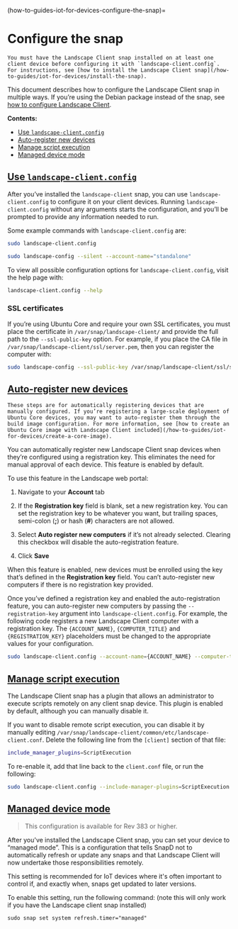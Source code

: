 (how-to-guides-iot-for-devices-configure-the-snap)=
# Configure the snap

```{note}
You must have the Landscape Client snap installed on at least one client device before configuring it with `landscape-client.config`. For instructions, see [how to install the Landscape Client snap](/how-to-guides/iot-for-devices/install-the-snap).
```

This document describes how to configure the Landscape Client snap in multiple ways. If you’re using the Debian package instead of the snap, see [how to configure Landscape Client](/how-to-guides/landscape-installation-and-set-up/configure-landscape-client).

**Contents:**

- [Use `landscape-client.config`](#heading--use-landscape-client-config)
- [Auto-register new devices](#heading--auto-register-new-devices)
- [Manage script execution](#heading--manage-script-execution)
- [Managed device mode](#heading--managed-device-mode)

<a href="#heading--use-landscape-client-config"><h2 id="heading--use-landscape-client-config">Use `landscape-client.config`</h2></a>

After you’ve installed the `landscape-client` snap, you can use `landscape-client.config` to configure it on your client devices. Running `landscape-client.config` without any arguments starts the configuration, and you’ll be prompted to provide any information needed to run.

Some example commands with `landscape-client.config` are:

```bash
sudo landscape-client.config
```

```bash
sudo landscape-config --silent --account-name="standalone"
```

To view all possible configuration options for `landscape-client.config`, visit the help page with:

```bash
landscape-client.config --help
```

### SSL certificates

If you’re using Ubuntu Core and require your own SSL certificates, you must place the certificate in `/var/snap/landscape-client/` and provide the full path to the `--ssl-public-key` option. For example, if you place the CA file in `/var/snap/landscape-client/ssl/server.pem`, then you can register the computer with:
```bash
sudo landscape-config --ssl-public-key /var/snap/landscape-client/ssl/server.pem
```

<a href="#heading--auto-register-new-devices"><h2 id="heading--auto-register-new-devices">Auto-register new devices</h2></a>

```{note}
These steps are for automatically registering devices that are manually configured. If you’re registering a large-scale deployment of Ubuntu Core devices, you may want to auto-register them through the build image configuration. For more information, see [how to create an Ubuntu Core image with Landscape Client included](/how-to-guides/iot-for-devices/create-a-core-image).
```

You can automatically register new Landscape Client snap devices when they’re configured using a registration key. This eliminates the need for manual approval of each device. This feature is enabled by default.

To use this feature in the Landscape web portal:

1. Navigate to your **Account** tab

2. If the **Registration key** field is blank, set a new registration key. You can set the registration key to be whatever you want, but trailing spaces, semi-colon (**;**) or hash (**#**) characters are not allowed.

3. Select **Auto register new computers** if it’s not already selected. Clearing this checkbox will disable the auto-registration feature.

4. Click **Save**

When this feature is enabled, new devices must be enrolled using the key that’s defined in the **Registration key** field. You can’t auto-register new computers if there is no registration key provided.

Once you’ve defined a registration key and enabled the auto-registration feature, you can auto-register new computers by passing the `--registration-key` argument into `landscape-client.config`. For example, the following code registers a new Landscape Client computer with a registration key. The `{ACCOUNT_NAME}`, `{COMPUTER_TITLE}` and `{REGISTRATION_KEY}` placeholders must be changed to the appropriate values for your configuration.

```bash
sudo landscape-client.config --account-name={ACCOUNT_NAME} --computer-title={COMPUTER_TITLE} --registration-key={REGISTRATION_KEY}
```

<a href="#heading--manage-script-execution"><h2 id="heading--manage-script-execution">Manage script execution</h2></a>

The Landscape Client snap has a plugin that allows an administrator to execute scripts remotely on any client snap device. This plugin is enabled by default, although you can manually disable it.

If you want to disable remote script execution, you can disable it by manually editing `/var/snap/landscape-client/common/etc/landscape-client.conf`. Delete the following line from the `[client]` section of that file:

```bash
include_manager_plugins=ScriptExecution
```

To re-enable it, add that line back to the `client.conf` file, or run the following:

```bash
sudo landscape-client.config --include-manager-plugins=ScriptExecution
```

<a href="#heading--managed-device-mode"><h2 id="heading--managed-device-mode">Managed device mode</h2></a>

> This configuration is available for Rev 383 or higher.

After you've installed the Landscape Client snap, you can set your device to “managed mode”. This is a configuration that tells SnapD not to automatically refresh or update any snaps and that Landscape Client will now undertake those responsibilities remotely.

This setting is recommended for IoT devices where it's often important to control if, and exactly when, snaps get updated to later versions.

To enable this setting, run the following command: (note this will only work if you have the Landscape client snap installed)

```
sudo snap set system refresh.timer="managed"
```

